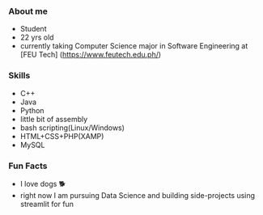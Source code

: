 ### About me
- Student
- 22 yrs old
- currently taking Computer Science major in Software Engineering at [FEU Tech] (https://www.feutech.edu.ph/) 
### Skills
- C++
- Java
- Python
- little bit of assembly
- bash scripting(Linux/Windows)
- HTML+CSS+PHP(XAMP)
- MySQL
### Fun Facts
- I love dogs 🐕
- right now I am pursuing Data Science and building side-projects using streamlit for fun
<!---
jerwintuchi/jerwintuchi is a ✨ special ✨ repository because its `README.md` (this file) appears on your GitHub profile.
You can click the Preview link to take a look at your changes.
--->
